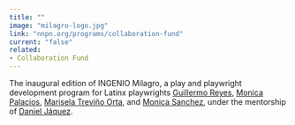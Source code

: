 ```yaml
---
title: ""
image: "milagro-logo.jpg"
link: "nnpn.org/programs/collaboration-fund"
current: "false"
related:
- Collaboration Fund
---
```


The inaugural edition of INGENIO Milagro, a play and playwright development program for Latinx playwrights [Guillermo Reyes](https://newplayexchange.org/users/273/guillermo-reyes), [Monica Palacios](https://newplayexchange.org/users/17368/monica-palacios), [Marisela Treviño Orta](https://newplayexchange.org/users/148/marisela-trevi%C3%B1o-orta), and [Monica Sanchez](https://newplayexchange.org/users/18127/monica-sanchez), under the mentorship of [Daniel Jáquez](https://newplayexchange.org/users/3354/daniel-j%C3%A1quez).

